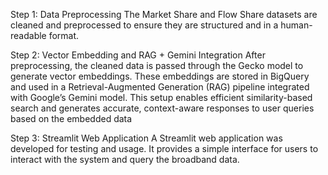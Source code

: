 Step 1: Data Preprocessing
 The Market Share and Flow Share datasets are cleaned and preprocessed to ensure they are structured and in a human-readable format. 
 
Step 2: Vector Embedding and RAG + Gemini Integration
After preprocessing, the cleaned data is passed through the Gecko model to generate vector embeddings. These embeddings are stored in BigQuery and used in a Retrieval-Augmented Generation (RAG) pipeline integrated with Google’s Gemini model. This setup enables efficient similarity-based search and generates accurate, context-aware responses to user queries based on the embedded data

Step 3: Streamlit Web Application
 A Streamlit web application was developed for testing and usage. It provides a simple interface for users to interact with the system and query the broadband data.
